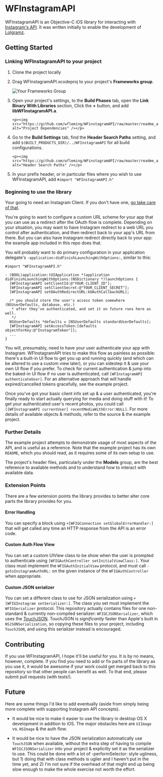 # WFInstagramAPI

WFInstagramAPI is an Objective-C iOS library for interacting with [Instagram's API](http://instagram.com/developer/). It was written initially to enable the development of [Lolgramz](http://lolgramz.com).

## Getting Started

### Linking WFInstagramAPI to your project

<ol>
 <li><p>Clone the project locally</p></li>
 <li>
   <p>Drag WFInstagramAPI.xcodeproj to your project's <strong>Frameworks group</strong>.</p>
   
   <p><img src="https://github.com/wfleming/WFinstagramAPI/raw/master/readme_assets/add_to_frameworks.png" alt="Your Frameworks Group" /></p>
  </li>
  <li>
    <p>Open your project's settings, to the <strong>Build Phases</strong> tab, open the <strong>Link Binary With Libraries</strong> section, Click the <strong>+</strong> button, and add <strong>libWFInstagramAPI.a</strong>.</p>

    <p><img src="https://github.com/wfleming/WFinstagramAPI/raw/master/readme_assets/add_dependency.png" alt="Project Dependencies" /></p>
  </li>
  <li>
    <p>Go to the <strong>Build Settings</strong> tab, find the <strong>Header Search Paths</strong> setting, and add <code>$(BUILT_PRODUCTS_DIR)/../WFInstagramAPI</code> for all build configurations.</p>

    <p><img src="https://github.com/wfleming/WFinstagramAPI/raw/master/readme_assets/header_search_paths.png" alt="Header Search Paths" /></p>
  </li>
  <li>
    <p>In your prefix header, or in particular files where you wish to use WFInstagramAPI, add <code>#import "WFInstagramAPI.h"</code></p>
  </li>
</ol>


### Beginning to use the library

Your going to need an Instagram Client. If you don't have one, [go take care of that](http://instagram.com/developer/manage).

You're going to want to configure a custom URL scheme for your app that you can use as a redirect after the OAuth flow is complete. Depending on your situation, you may want to have Instagram redirect to a web URL you control after authentication, and then redirect back to your app's URL from there. But you can also have Instagram redirect directly back to your app: the example app included in this repo does that.

You will probably want to do primary configuration in your application delegate's `-application:didFinishLaunchingWithOptions:`, similar to this:

```objc
#import "WFInstagramAPI.h"

- (BOOL)application:(UIApplication *)application didFinishLaunchingWithOptions:(NSDictionary *)launchOptions {
  [WFInstagramAPI setClientId:@"YOUR_CLIENT_ID"];
  [WFInstagramAPI setClientSecret:@"YOUR_CLIENT_SECRET"];
  [WFInstagramAPI setOAuthRedirectURL:kOAuthCallbackURL];
  
  /* you should store the user's access token somewhere (NSUserDefaults, database, etc.)
   * after they've authenticated, and set it on future runs here as well.
   */
  NSUserDefaults *defaults = [NSUserDefaults standardUserDefaults];
  [WFInstagramAPI setAccessToken:[defaults objectForKey:@"InstagramToken"]];
  ...
}
```

You will, presumably, need to have your user authenticate your app with Instagram. WFInstagramAPI tries to make this flow as painless as possible: there's a built-in UI flow to get you up and running quickly (and which can be altered to use a custom view later), or you can sidestep it & use your own UI flow if you prefer. To check for current authentication & jump into the baked-in UI flow if no user is authenticated, call `[WFInstagramAPI authenticateUser]`. For an alternative approach that will handle expired/cancelled tokens gracefully, see the example project.

Once you've got your basic client info set up & a user authenticated, you're finally ready to start actually querying for media and doing stuff with it! To get your authenticated user's recent photos, you could call `[[WFInstagramAPI currentUser] recentMediaWithError:NULL]`. For more details of available objects & methods, refer to the source & the example project.

### Further Details

The example project attempts to demonstrate usage of most aspects of the API, and is useful as a reference. Note that the example project has its own `README`, which you should read, as it requires some of its own setup to use.

The project's header files, particularly under the **Models** group, are the best reference to available methods and to understand how to interact with available data.

### Extension Points

There are a few extension points the library provides to better alter core parts the library provides for you.

#### Error Handling

You can specify a block using `+[WFIGConnection setGlobalErrorHandler:]` that will get called any time an HTTP response from the API is an error code.

#### Custom Auth Flow View

You can set a custom UIView class to be show when the user is prompted to authenticate using `[WFIGAuthController setInitialViewClass:]`. Your class must implement the `WFIGAuthInitialView` protocol, and must call `-gotoInstagramAuthURL:` on the given instance of the `WFIGAuthController` when appropriate.

#### Custom JSON serializer

You can set a different class to use for JSON serialization using `+[WFIGInstagram setSerializer:]`. The class you set must implement the `WFIGSerializer` protocol. This repository actually contains files for one non-standard & currently non-compiled serializer: `WFIGCJSONSerializer`, which uses the [TouchJSON](https://github.com/TouchCode/TouchJSON). TouchJSON is *significantly* faster than Apple's built in `NSJSONSerialization`, so copying these files to your project, including `TouchJSON`, and using this serializer instead is encouraged.

## Contributing

If you use WFInstagramAPI, I hope it'll be useful for you. It is by no means, however, complete. If you find you need to add or fix parts of the library as you use it, it would be awesome if your work could get merged back to this repository so that other people can benefit as well. To that end, please submit pull requests (with tests!).

## Future

Here are some things I'd like to add eventually (aside from simply being more complete with supporting Instagram API concepts).

* It would be nice to make it easier to use the library in desktop OS X development in addition to iOS. The major obstacles here are `UIImage` vs. `NSImage` & the auth flow.

* It would be nice to have the JSON serialization automatically use `TouchJSON` when available, without the extra step of having to compile `WFIGCJSONSerializer` into your project & explicitly set it as the serializer to use. This could be done with a lot of -performSelector: style ugliness, but 1) doing that with class methods is uglier and I haven't put in the time yet, and 2) I'm not sure if the overhead of that might end up being slow enough to make the whole exercise not worth the effort.
